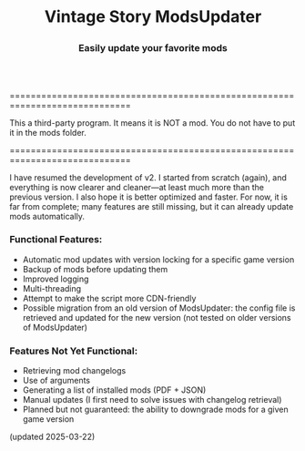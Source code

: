 # <p align="center">Vintage Story ModsUpdater</p>
### <p align="center">Easily update your favorite mods</p>
<br><br>

=============================================================================

This a third-party program. It means it is NOT a mod. You do not have to put it in the mods folder.<br>

=============================================================================



I have resumed the development of v2. I started from scratch (again), and everything is now clearer and cleaner—at least much more than the previous version. I also hope it is better optimized and faster.
For now, it is far from complete; many features are still missing, but it can already update mods automatically.


### Functional Features:
* Automatic mod updates with version locking for a specific game version
* Backup of mods before updating them
* Improved logging
* Multi-threading
* Attempt to make the script more CDN-friendly
* Possible migration from an old version of ModsUpdater: the config file is retrieved and updated for the new version (not tested on older versions of ModsUpdater)

### Features Not Yet Functional:
* Retrieving mod changelogs
* Use of arguments
* Generating a list of installed mods (PDF + JSON)
* Manual updates (I first need to solve issues with changelog retrieval)
* Planned but not guaranteed: the ability to downgrade mods for a given game version


(updated 2025-03-22)



